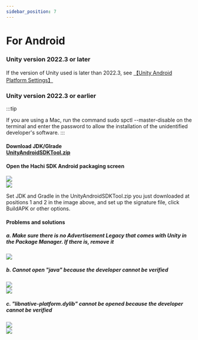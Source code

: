```yaml
---
sidebar_position: 7
---
```


# For Android

### Unity version 2022.3 or later
If the version of Unity used is later than 2022.3, see [ 【Unity Android Platform Settings】 ](integration.md)

### Unity version 2022.3 or earlier

:::tip

 If you are using a Mac, run the command sudo spctl --master-disable on the terminal and enter the password to allow the installation of the unidentified developer's software.
:::

#### Download JDK/Glrade<br/>  [UnityAndroidSDKTool.zip](https://touka-artifacts.oss-cn-beijing.aliyuncs.com/TKG%20%E5%8F%91%E8%A1%8C%E6%8A%80%E6%9C%AF/Hachi%20SDK/UnityAndroidSDKTool.zip)
#### Open the Hachi SDK Android packaging screen

![](/img/HCSDK/image52.png)  
![](/img/HCSDK/image53.png)  

Set JDK and Gradle in the UnityAndroidSDKTool.zip you just downloaded at positions 1 and 2 in the image above, and set up the signature file, click BuildAPK or other options.

#### Problems and solutions<br/>

##### a. Make sure there is no Advertisement Legacy that comes with Unity in the Package Manager. If there is, remove it
    
![](/img/HCSDK/image54.png)  

##### b. Cannot open "java" because the developer cannot be verified
![](/img/HCSDK/image55.png)  
![](/img/HCSDK/image56.png)  

##### c. "libnative-platform.dylib" cannot be opened because the developer cannot be verified
![](/img/HCSDK/image57.png)  
![](/img/HCSDK/image58.png)  
